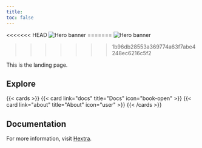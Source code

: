 ```yaml
---
title: 
toc: false
---
```


<section class="hx-w-full hx-mb-8">
<<<<<<< HEAD
  <img src="pic5.png" alt="Hero banner" class="hx-w-full hx-h-auto" />
=======

  <img src="Picture1.png" alt="Hero banner" class="hx-w-full hx-h-auto" />

>>>>>>> 1b96db28553a369774a63f7abe4248ec6216c5f2
</section>

This is the landing page.

## Explore

{{< cards >}}
  {{< card link="docs" title="Docs" icon="book-open" >}}
  {{< card link="about" title="About" icon="user" >}}
{{< /cards >}}

## Documentation

For more information, visit [Hextra](https://imfing.github.io/hextra).
